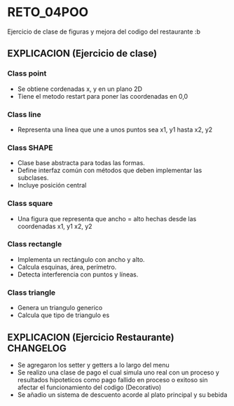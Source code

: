 # RETO_04POO
Ejercicio de clase de figuras y mejora del codigo del restaurante :b

## EXPLICACION (Ejercicio de clase)
### Class point
- Se obtiene cordenadas x, y en un plano 2D
- Tiene el metodo restart para poner las coordenadas en 0,0

### Class line
- Representa una linea que une a unos puntos sea x1, y1 hasta x2, y2

### Class SHAPE
- Clase base abstracta para todas las formas.
- Define interfaz común con métodos que deben implementar las subclases.
- Incluye posición central

### Class square
- Una figura que representa que ancho = alto hechas desde las coordenadas x1, y1 x2, y2

### Class rectangle
- Implementa un rectángulo con ancho y alto.
- Calcula esquinas, área, perímetro.
- Detecta interferencia con puntos y líneas.

### Class triangle
- Genera un triangulo generico
- Calcula que tipo de triangulo es

## EXPLICACION (Ejercicio Restaurante) CHANGELOG
- Se agregaron los setter y getters a lo largo del menu
- Se realizo una clase de pago el cual simula uno real con un proceso y resultados hipoteticos como pago fallido en proceso o exitoso sin afectar el funcionamiento del codigo (Decorativo)
- Se añadio un sistema de descuento acorde al plato principal y su bebida



